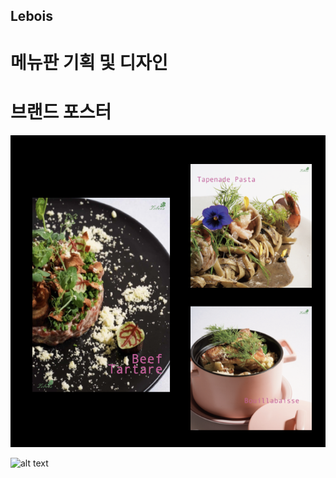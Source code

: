 ## Lebois

# 메뉴판 기획 및 디자인 



# 브랜드 포스터

![alt text](img/르부아포스터모음.png/)

![alt text](https://drive.google.com/u/0/drive-viewer/AKGpihZk7feFA8SiOnXdyxH9gr1kWCWKZugy9pVeXUhq04N_CaW_1f281jKT2td6nXA0dg-T5ZWkGzkTPVUMhkfa6WOd-GrEkEh3L_M=s1600-rw-v1)